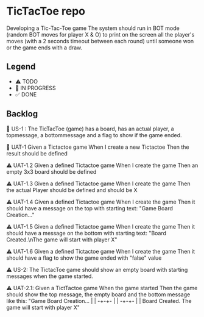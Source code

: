 # TicTacToe repo
Developing a Tic-Tac-Toe game
The system should run in BOT mode (random BOT moves for player X & O) to print on the screen all the
player's moves (with a 2 seconds timeout between each round) until someone won or the game ends with
a draw.

## Legend
- ⚠ TODO
- 🚧 IN PROGRESS
- ✅ DONE

## Backlog

🚧 US-1 : 
The TicTacToe (game) has a board, has an actual player, a topmessage, a bottommessage and a flag to show if the game ended. 

🚧 UAT-1 
Given a Tictactoe game
When I create a new Tictactoe
Then the result should be defined

⚠ UAT-1.2
Given a defined Tictactoe game
When I create the game 
Then an empty 3x3 board should be defined

⚠ UAT-1.3
Given a defined Tictactoe game
When I create the game 
Then the actual Player should be defined and should be X

⚠ UAT-1.4
Given a defined Tictactoe game
When I create the game 
Then it should have a message on the top with starting text: "Game Board Creation..."

⚠ UAT-1.5
Given a defined Tictactoe game
When I create the game 
Then it should have a message on the bottom with starting text: 
"Board Created.\nThe game will start with player X"

⚠ UAT-1.6
Given a defined Tictactoe game
When I create the game 
Then it should have a flag to show the game ended with "false" value

⚠ US-2:
The TictacToe game should show an empty board with starting messages when the game started.

⚠ UAT-2.1:
Given a TictTactoe game
When the game started
Then the game should show the top message, the empty board and the bottom message like this:
"Game Board Creation...
 | | 
-+-+-
 | | 
-+-+-
 | | 
Board Created.
The game will start with player X"


